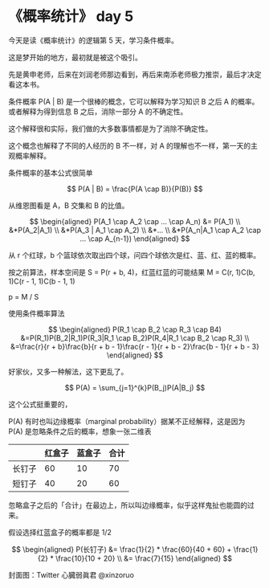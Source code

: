 # 《概率统计》 day 5

今天是读《概率统计》的逻辑第 5 天，学习条件概率。

这是梦开始的地方，最初就是被这个吸引。

先是黄申老师，后来在刘润老师那边看到，再后来南添老师极力推崇，最后才决定看这本书。

条件概率 P(A | B) 是一个很棒的概念，它可以解释为学习知识 B 之后 A 的概率。或者解释为得到信息 B 之后，消除一部分 A 的不确定性。

这个解释很和实际，我们做的大多数事情都是为了消除不确定性。

这个概念也解释了不同的人经历的 B 不一样，对 A 的理解也不一样，第一天的主观概率解释。

条件概率的基本公式很简单

$$
P(A | B) = \frac{P(A \cap B)}{P(B)}
$$

从维恩图看是 A，B 交集和 B 的比值。

$$
\begin{aligned}
P(A_1 \cap A_2 \cap ... \cap A_n) &= P(A_1) \\
&*P(A_2|A_1) \\
&*P(A_3 | A_1 \cap A_2) \\
&*... \\
&*P(A_n|A_1 \cap A_2 \cap ... \cap A_{n-1})
\end{aligned}
$$

从 r 个红球，b 个篮球依次取出四个球，问四个球依次是红、蓝、红、蓝的概率。

按之前算法，样本空间是 S = P(r + b, 4)，红蓝红蓝的可能结果 M = C(r, 1)C(b, 1)C(r - 1, 1)C(b - 1, 1)

p = M / S

使用条件概率算法

$$
\begin{aligned}
P(R_1 \cap B_2 \cap R_3 \cap B4)
&=P(R_1)P(B_2|R_1)P(R_3|R_1 \cap B_2)P(R_4|R_1 \cap B_2 \cap R_3) \\
&=\frac{r}{r + b}\frac{b}{r + b - 1}\frac{r - 1}{r + b - 2}\frac{b - 1}{r + b - 3}
\end{aligned}
$$

好家伙，又多一种解法，这下更乱了。

$$
P(A) = \sum_{j=1}^{k}P(B_j)P(A|B_j)
$$

这个公式挺重要的，

P(A) 有时也叫边缘概率（marginal probability）据某不正经解释，这是因为 P(A) 是忽略条件之后的概率，想象一张二维表

||红盒子|蓝盒子|合计
|--|--|--|--|
长钉子|60|10|70|
短钉子|40|20|60|

忽略盒子之后的「合计」在最边上，所以叫边缘概率，似乎这样鬼扯也能圆的过来。

假设选择红蓝盒子的概率都是 1/2

$$
\begin{aligned}
P(长钉子) &= \frac{1}{2} * \frac{60}{40 + 60} + \frac{1}{2} * \frac{10}{10 + 20} \\
&= \frac{7}{15}
\end{aligned}
$$



封面图：Twitter 心臓弱眞君 @xinzoruo